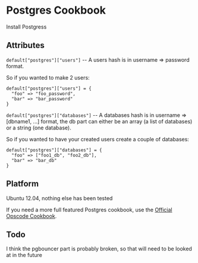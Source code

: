 # Postgres Cookbook

Install Postgress

## Attributes

`default["postgres"]["users"]` -- A users hash is in username => password format.

So if you wanted to make 2 users:

    default["postgres"]["users"] = {
      "foo" => "foo_password",
      "bar" => "bar_password"
    }

`default["postgres"]["databases"]` -- A databases hash is in username => [dbname1, ...] format, the db part
can either be an array (a list of databases) or a string (one database).

So if you wanted to have your created users create a couple of databases:

    default["postgres"]["databases"] = {
      "foo" => ["foo1_db", "foo2_db"],
      "bar" => "bar_db"
    }

## Platform

Ubuntu 12.04, nothing else has been tested

If you need a more full featured Postgres cookbook,
use the [Official Opscode Cookbook](https://github.com/opscode-cookbooks/postgresql).

## Todo

I think the pgbouncer part is probably broken, so that will need to be looked at in the future
